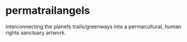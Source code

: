# permatrailangels
interconnecting the planets trails/greenways into a permacultural, human rights sanctuary artwork.
